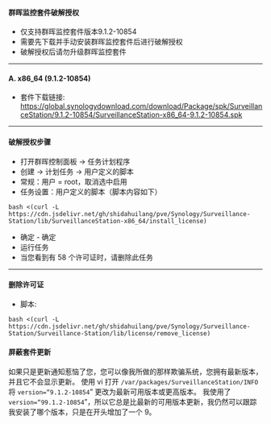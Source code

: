 #### 群晖监控套件破解授权
- 仅支持群晖监控套件版本9.1.2-10854
- 需要先下载并手动安装群晖监控套件后进行破解授权
- 破解授权后请勿升级群晖监控套件
---

#### A. x86_64 (9.1.2-10854)
- 套件下载链接: https://global.synologydownload.com/download/Package/spk/SurveillanceStation/9.1.2-10854/SurveillanceStation-x86_64-9.1.2-10854.spk

---
#### 破解授权步骤
- 打开群晖控制面板 -> 任务计划程序
- 创建 -> 计划任务 -> 用户定义的脚本
- 常规：用户 = root，取消选中启用
- 任务设置：用户定义的脚本（脚本内容如下）
```
bash <(curl -L https://cdn.jsdelivr.net/gh/shidahuilang/pve/Synology/Surveillance-Station/lib/SurveillanceStation-x86_64/install_license)
```
- 确定 - 确定
- 运行任务
- 当您看到有 58 个许可证时，请删除此任务

---
#### 删除许可证
- 脚本:
```
bash <(curl -L https://cdn.jsdelivr.net/gh/shidahuilang/pve/Synology/Surveillance-Station/Surveillance-Station/lib/license/remove_license)
```
#### 屏蔽套件更新

如果只是更新通知惹恼了您，您可以像我所做的那样欺骗系统，您拥有最新版本，并且它不会显示更新。
使用 vi 打开 ```/var/packages/SurveillanceStation/INFO```
将 ```version=“9.1.2-10854```” 更改为最新可用版本或更高版本。
我使用了 ```version=“99.1.2-10854```”，所以它总是比最新的可用版本更新，我仍然可以跟踪我安装了哪个版本，只是在开头增加了一个 9。
